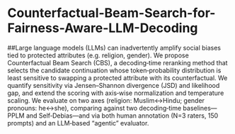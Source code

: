 
# Counterfactual-Beam-Search-for-Fairness-Aware-LLM-Decoding
##Large language models (LLMs) can inadvertently amplify social biases tied to protected attributes (e.g. religion, gender). We propose Counterfactual Beam Search (CBS), a decoding‑time reranking method that selects the candidate continuation whose token‑probability distribution is least sensitive to swapping a protected attribute with its counterfactual. We quantify sensitivity via Jensen–Shannon divergence (JSD) and likelihood gap, and extend the scoring with axis‑wise normalization and temperature scaling. We evaluate on two axes (religion: Muslim↔Hindu; gender pronouns: he↔she), comparing against two decoding‑time baselines—PPLM and Self‑Debias—and via both human annotation (N=3 raters, 150 prompts) and an LLM‑based “agentic” evaluator.
